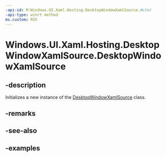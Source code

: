 ```yaml
---
-api-id: M:Windows.UI.Xaml.Hosting.DesktopWindowXamlSource.#ctor
-api-type: winrt method
ms.custom: RS5
---
```


<!-- Method syntax.
public DesktopWindowXamlSource.DesktopWindowXamlSource()
-->

# Windows.UI.Xaml.Hosting.DesktopWindowXamlSource.DesktopWindowXamlSource

## -description
Initializes a new instance of the [DesktopWindowXamlSource](desktopwindowxamlsource.md) class.

## -remarks

## -see-also

## -examples
